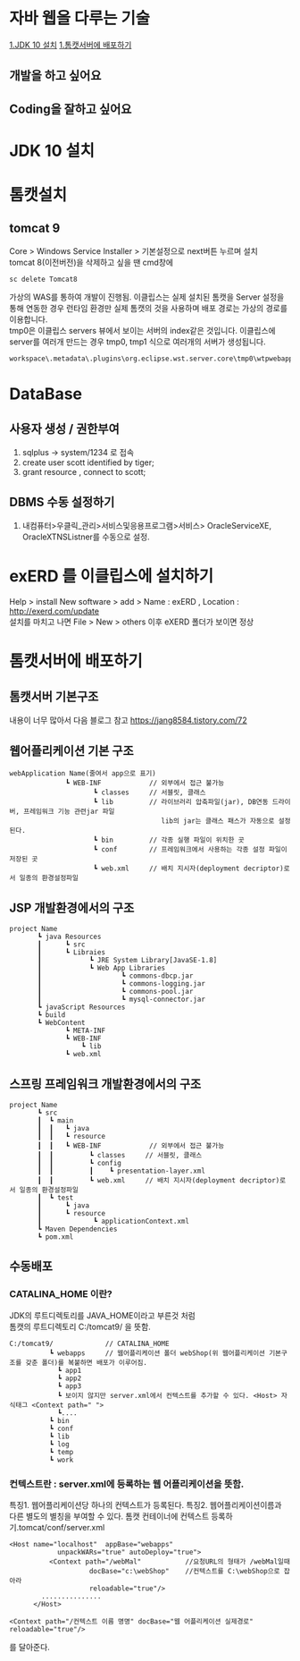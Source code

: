 # 자바 웹을 다루는 기술

[1.JDK 10 설치](#JDK-10-설치)
[1.톰캣서버에 배포하기](#톰캣서버에-배포하기)

## 개발을 하고 싶어요
## Coding을 잘하고 싶어요

# JDK 10 설치

# 톰캣설치
## tomcat 9 
Core > Windows Service Installer > 기본설정으로 next버튼 누르며 설치<br>
tomcat 8(이전버전)을 삭제하고 싶을 땐 cmd창에 
~~~
sc delete Tomcat8
~~~
가상의 WAS를 통하여 개발이 진행됨. 이클립스는 실제 설치된 톰캣을 Server 설정을 통해 연동한 경우 런타임 환경만 실제 톰캣의 것을 사용하며 배포 경로는 가상의 경로를 이용합니다.<br>
tmp0은 이클립스 servers 뷰에서 보이는 서버의 index같은 것입니다.
이클립스에 server를 여러개 만드는 경우 tmp0, tmp1 식으로 여러개의 서버가 생성됩니다.

```
workspace\.metadata\.plugins\org.eclipse.wst.server.core\tmp0\wtpwebapps

```


# DataBase
## 사용자 생성 / 권한부여
1. sqlplus -> system/1234 로 접속
2. create user scott identified by tiger;
3. grant resource , connect to scott;

## DBMS 수동 설정하기
1. 내컴퓨터>우클릭_관리>서비스및응용프로그램>서비스> OracleServiceXE, OracleXTNSListner를 수동으로 설정.

# exERD 를 이클립스에 설치하기
Help > install New software > add > Name : exERD , Location : http://exerd.com/update <br>
설치를 마치고 나면 File > New > others 이후 eXERD 폴더가 보이면 정상

# 톰캣서버에 배포하기
## 톰캣서버 기본구조
내용이 너무 많아서 다음 블로그 참고 https://jang8584.tistory.com/72 
## 웹어플리케이션 기본 구조
~~~
webApplication Name(줄여서 app으로 표기)
              ┗ WEB-INF            // 외부에서 접근 불가능
                     ┗ classes     // 서블릿, 클래스
                     ┗ lib         // 라이브러리 압축파일(jar), DB연동 드라이버, 프레임워크 기능 관련jar 파일
                                      lib의 jar는 클래스 패스가 자동으로 설정된다.
                     ┗ bin         // 각종 실행 파일이 위치한 곳
                     ┗ conf        // 프레임워크에서 사용하는 각종 설정 파일이 저장된 곳
                     ┗ web.xml     // 배치 지시자(deployment decriptor)로서 일종의 환경설정파일
~~~

## JSP 개발환경에서의 구조
~~~
project Name
       ┗ java Resources
       ┃      ┗ src
       ┃      ┗ Libraies
       ┃            ┗ JRE System Library[JavaSE-1.8]
       ┃            ┗ Web App Libraries
       ┃                    ┗ commons-dbcp.jar
       ┃                    ┗ commons-logging.jar
       ┃                    ┗ commons-pool.jar
       ┃                    ┗ mysql-connector.jar
       ┗ javaScript Resources
       ┗ build
       ┗ WebContent
              ┗ META-INF
              ┗ WEB-INF
                  ┗ lib
              ┗ web.xml
~~~

## 스프링 프레임워크 개발환경에서의 구조
~~~
project Name
       ┗ src
       ┃  ┗ main  
       ┃  ┃   ┗ java
       ┃  ┃   ┗ resource
       ┃  ┃   ┗ WEB-INF            // 외부에서 접근 불가능
       ┃  ┃         ┗ classes     // 서블릿, 클래스
       ┃  ┃         ┗ config
       ┃  ┃         ┃    ┗ presentation-layer.xml
       ┃  ┃         ┗ web.xml     // 배치 지시자(deployment decriptor)로서 일종의 환경설정파일
       ┃  ┗ test
       ┃      ┗ java
       ┃      ┗ resource
       ┃             ┗ applicationContext.xml
       ┗ Maven Dependencies
       ┗ pom.xml
~~~

## 수동배포
### CATALINA_HOME 이란?
JDK의 루트디렉토리를 JAVA_HOME이라고 부른것 처럼 <br>
톰캣의 루트디렉토리 C:/tomcat9/ 을 뜻함.
~~~
C:/tomcat9/             // CATALINA_HOME
          ┗ webapps     // 웹어플리케이션 폴더 webShop(위 웹어플리케이션 기본구조를 갖춘 폴더)를 복붙하면 배포가 이루어짐.
            ┗ app1
            ┗ app2
            ┗ app3
            ┗ 보이지 않지만 server.xml에서 컨텍스트를 추가할 수 있다. <Host> 자식태그 <Context path=" ">     
            ┗....
          ┗ bin
          ┗ conf
          ┗ lib
          ┗ log
          ┗ temp
          ┗ work
~~~
### 컨텍스트란 : server.xml에 등록하는 웹 어플리케이션을 뜻함.
특징1. 웹어플리케이션당 하나의 컨텍스트가 등록된다.
특징2. 웹어플리케이션이름과 다른 별도의 별칭을 부여할 수 있다.
톰캣 컨테이너에 컨텍스트 등록하기.tomcat/conf/server.xml
~~~
<Host name="localhost"  appBase="webapps"
            unpackWARs="true" autoDeploy="true">
          <Context path="/webMal"           //요청URL의 형태가 /webMal일때
                    docBase="c:\webShop"    //컨텍스트를 C:\webShop으로 잡아라
                    reloadable="true"/>
        ...............             
      </Host>
~~~
~~~
<Context path="/컨텍스트 이름 명명" docBase="웹 어플리케이션 실제경로" reloadable="true"/>
~~~
를 달아준다.




          
